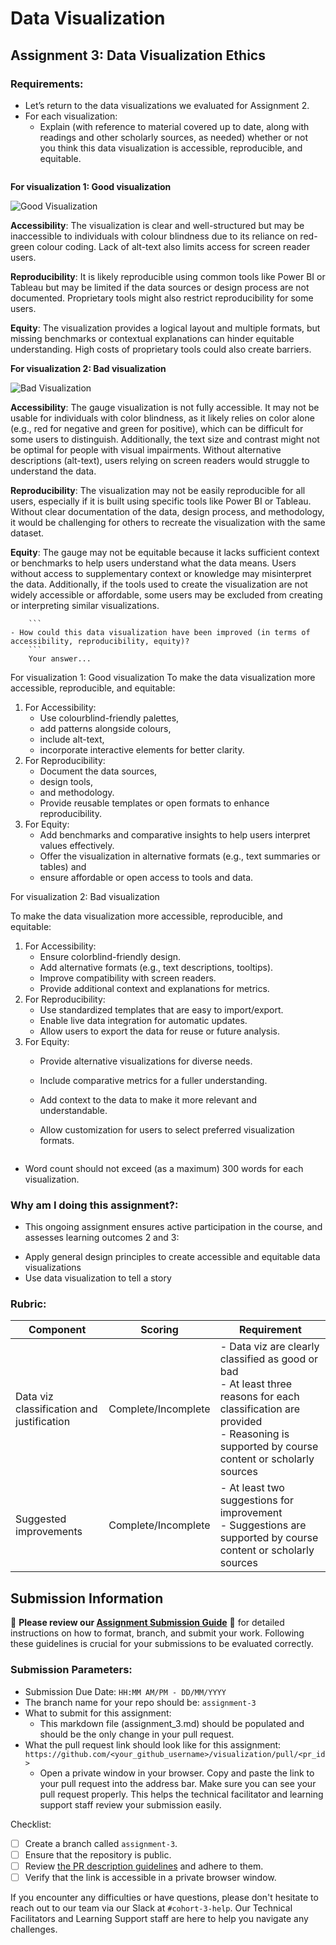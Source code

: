 # Data Visualization

## Assignment 3: Data Visualization Ethics

### Requirements:
- Let’s return to the data visualizations we evaluated for Assignment 2.  
- For each visualization: 
    - Explain (with reference to material covered up to date, along with readings and other scholarly sources, as needed) whether or not you think this data visualization is accessible, reproducible, and equitable. 
        ```
**For visualization 1: Good visualization**

![Good Visualization](https://github.com/user-attachments/assets/7aa50a3b-f848-4eff-ab14-c6dc1090346e)


**Accessibility**: 
The visualization is clear and well-structured but may be inaccessible to individuals with colour blindness due to its reliance on red-green colour coding. Lack of alt-text also limits access for screen reader users.

**Reproducibility**:
It is likely reproducible using common tools like Power BI or Tableau but may be limited if the data sources or design process are not documented. Proprietary tools might also restrict reproducibility for some users.

**Equity**:
The visualization provides a logical layout and multiple formats, but missing benchmarks or contextual explanations can hinder equitable understanding. High costs of proprietary tools could also create barriers.



**For visualization 2: Bad visualization**

![Bad Visualization](https://github.com/user-attachments/assets/6e55b083-c6dc-4401-bf47-ca2a60cebd4d)


**Accessibility**:
The gauge visualization is not fully accessible. It may not be usable for individuals with color blindness, as it likely relies on color alone (e.g., red for negative and green for positive), which can be difficult for some users to distinguish. Additionally, the text size and contrast might not be optimal for people with visual impairments. Without alternative descriptions (alt-text), users relying on screen readers would struggle to understand the data.

**Reproducibility**:
The visualization may not be easily reproducible for all users, especially if it is built using specific tools like Power BI or Tableau. Without clear documentation of the data, design process, and methodology, it would be challenging for others to recreate the visualization with the same dataset.

**Equity**:
The gauge may not be equitable because it lacks sufficient context or benchmarks to help users understand what the data means. Users without access to supplementary context or knowledge may misinterpret the data. Additionally, if the tools used to create the visualization are not widely accessible or affordable, some users may be excluded from creating or interpreting similar visualizations.








        ```
    - How could this data visualization have been improved (in terms of accessibility, reproducibility, equity)?  
        ```
        Your answer...
For visualization 1: Good visualization
To make the data visualization more accessible, reproducible, and equitable:

1. For Accessibility:
     - Use colourblind-friendly palettes,
     - add patterns alongside colours,
     - include alt-text,
     - incorporate interactive elements for better clarity.
2. For Reproducibility:
     - Document the data sources,
     - design tools,
     - and methodology.
     - Provide reusable templates or open formats to enhance reproducibility.
4. For Equity:
     - Add benchmarks and comparative insights to help users interpret values effectively.
     - Offer the visualization in alternative formats (e.g., text summaries or tables) and
     - ensure affordable or open access to tools and data.

        
For visualization 2: Bad visualization
        
To make the data visualization more accessible, reproducible, and equitable:
1.	For Accessibility:
    - Ensure colorblind-friendly design.
    - Add alternative formats (e.g., text descriptions, tooltips).
    - Improve compatibility with screen readers.
    - Provide additional context and explanations for metrics.
2.	For Reproducibility:
    - Use standardized templates that are easy to import/export.
    - Enable live data integration for automatic updates.
    - Allow users to export the data for reuse or future analysis.
3.	For Equity:
     - Provide alternative visualizations for diverse needs.
     - Include comparative metrics for a fuller understanding.
     - Add context to the data to make it more relevant and understandable.
     - Allow customization for users to select preferred visualization formats.

        ```

- Word count should not exceed (as a maximum) 300 words for each visualization. 

### Why am I doing this assignment?:
- This ongoing assignment ensures active participation in the course, and assesses learning outcomes 2 and 3:  
* Apply general design principles to create accessible and equitable data visualizations
* Use data visualization to tell a story

### Rubric:
| Component               | Scoring   | Requirement                                                 |
|-------------------------|-----------|-------------------------------------------------------------|
| Data viz classification and justification | Complete/Incomplete | - Data viz are clearly classified as good or bad<br />- At least three reasons for each classification are provided<br />- Reasoning is supported by course content or scholarly sources |
| Suggested improvements  | Complete/Incomplete | - At least two suggestions for improvement<br />- Suggestions are supported by course content or scholarly sources |

## Submission Information

🚨 **Please review our [Assignment Submission Guide](https://github.com/UofT-DSI/onboarding/blob/main/onboarding_documents/submissions.md)** 🚨 for detailed instructions on how to format, branch, and submit your work. Following these guidelines is crucial for your submissions to be evaluated correctly.

### Submission Parameters:
* Submission Due Date: `HH:MM AM/PM - DD/MM/YYYY`
* The branch name for your repo should be: `assignment-3`
* What to submit for this assignment:
    * This markdown file (assignment_3.md) should be populated and should be the only change in your pull request.
* What the pull request link should look like for this assignment: `https://github.com/<your_github_username>/visualization/pull/<pr_id>`
    * Open a private window in your browser. Copy and paste the link to your pull request into the address bar. Make sure you can see your pull request properly. This helps the technical facilitator and learning support staff review your submission easily.

Checklist:
- [ ] Create a branch called `assignment-3`.
- [ ] Ensure that the repository is public.
- [ ] Review [the PR description guidelines](https://github.com/UofT-DSI/onboarding/blob/main/onboarding_documents/submissions.md#guidelines-for-pull-request-descriptions) and adhere to them.
- [ ] Verify that the link is accessible in a private browser window.

If you encounter any difficulties or have questions, please don't hesitate to reach out to our team via our Slack at `#cohort-3-help`. Our Technical Facilitators and Learning Support staff are here to help you navigate any challenges.

